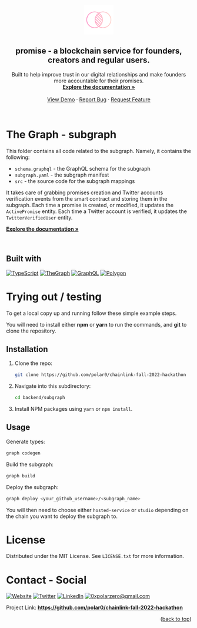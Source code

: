 <a name="readme-top"></a>

<!-- PROJECT LOGO -->
<br />
<div align="center">
  <a href="https://github.com/polar0/chainlink-fall-2022-hackathon">
    <img src="../../resources/asset/logo.svg" alt="Logo" width="80" height="80">
  </a>

<h2 align="center"><b>promise</b> - a blockchain service for founders, creators and regular users.</h3>

  <p align="center">
    Built to help improve trust in our digital relationships and make founders more accountable for their promises.
    <br />
    <a href="https://docs.usepromise.xyz/"><strong>Explore the documentation »</strong></a>
    <br /><br />
    <a href="https://usepromise.xyz/">View Demo</a>
    ·
    <a href="https://github.com/polar0/chainlink-fall-2022-hackathon/tree/main/backend/subgraph/issues">Report Bug</a>
    ·
    <a href="https://github.com/polar0/chainlink-fall-2022-hackathon/tree/main/backend/subgraph/issues">Request Feature</a>
  </p>
</div>

<br />

<!-- ABOUT THE PROJECT -->

# The Graph - subgraph

This folder contains all code related to the subgraph. Namely, it contains the following:

- `schema.graphql` - the GraphQL schema for the subgraph
- `subgraph.yaml` - the subgraph manifest
- `src` - the source code for the subgraph mappings

It takes care of grabbing promises creation and Twitter accounts verification events from the smart contract and storing them in the subgraph. Each time a promise is created, or modified, it updates the `ActivePromise` entity. Each time a Twitter account is verified, it updates the `TwitterVerifiedUser` entity.

<a href="https://docs.usepromise.xyz/"><strong>Explore the documentation »</strong></a>

<br />

## Built with

[![TypeScript]](https://www.typescriptlang.org/)
[![TheGraph]](https://thegraph.com/en/)
[![GraphQL]](https://graphql.org/)
[![Polygon]](https://polygon.technology/)

<!-- GETTING STARTED -->

<!----><a id="testing"></a>

# Trying out / testing

<p>To get a local copy up and running follow these simple example steps.</p>
<p>You will need to install either <strong>npm</strong> or <strong>yarn</strong> to run the commands, and <strong>git</strong> to clone the repository.</p>

## Installation

1. Clone the repo:
   ```sh
   git clone https://github.com/polar0/chainlink-fall-2022-hackathon
   ```
2. Navigate into this subdirectory:
   ```sh
   cd backend/subgraph
   ```
3. Install NPM packages using `yarn` or `npm install`.

## Usage

Generate types:

```sh
graph codegen
```

Build the subgraph:

```sh
graph build
```

Deploy the subgraph:

```sh
graph deploy <your_github_username>/<subgraph_name>
```

You will then need to choose either `hosted-service` or `studio` depending on the chain you want to deploy the subgraph to.

# License

Distributed under the MIT License. See `LICENSE.txt` for more information.

<!----><a id="contact"></a>

# Contact - Social

[![Website][website]](https://polarzero.xyz/)
[![Twitter][twitter]](https://twitter.com/0xpolarzero/)
[![LinkedIn][linkedin]](https://www.linkedin.com/in/antton-lepretre/)
[![0xpolarzero@gmail.com][email]](mailto:0xpolarzero@gmail.com)

Project Link: <strong><a href="https://github.com/polar0/chainlink-fall-2022-hackathon">https://github.com/polar0/chainlink-fall-2022-hackathon</a></strong>

<p align="right">(<a href="#readme-top">back to top</a>)</p>

<!-- MARKDOWN LINKS & IMAGES -->
<!-- https://www.markdownguide.org/basic-syntax/#reference-style-links -->

[website]: https://img.shields.io/badge/website-000000?style=for-the-badge&logo=About.me&logoColor=white
[twitter]: https://img.shields.io/badge/Twitter-1DA1F2?style=for-the-badge&logo=twitter&logoColor=white
[linkedin]: https://img.shields.io/badge/LinkedIn-0077B5?style=for-the-badge&logo=linkedin&logoColor=white
[email]: https://img.shields.io/badge/0xpolarzero@gmail.com-D14836?style=for-the-badge&logo=gmail&logoColor=white
[typescript]: https://img.shields.io/badge/TypeScript-007ACC.svg?style=for-the-badge&logo=TypeScript&logoColor=white
[thegraph]: https://custom-icon-badges.demolab.com/badge/TheGraph-0C0A1C?style=for-the-badge&logo=thegraph&logoColor=white
[graphql]: https://img.shields.io/badge/GraphQL-E10098.svg?style=for-the-badge&logo=GraphQL&logoColor=white
[polygon]: https://custom-icon-badges.demolab.com/badge/Polygon-7342DC?style=for-the-badge&logo=polygon&logoColor=white
